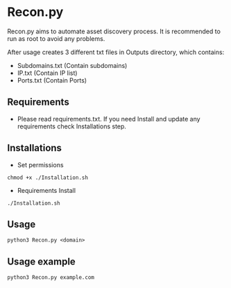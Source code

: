 # Recon.py

Recon.py aims to automate asset discovery process. It is recommended to run as root to avoid any problems.

After usage creates 3 different txt files in Outputs directory, which contains:

- Subdomains.txt (Contain subdomains)
- IP.txt (Contain IP list)
- Ports.txt (Contain Ports)

## Requirements 

- Please read requirements.txt. If you need Install and update any requirements check Installations step.


## Installations

- Set permissions

```
chmod +x ./Installation.sh
```

- Requirements Install

```
./Installation.sh
```


## Usage

```
python3 Recon.py <domain>
```
## Usage example

```
python3 Recon.py example.com
```

